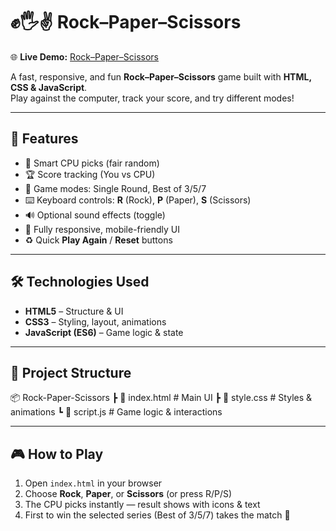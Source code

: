 # ✊🖐️✌️ Rock–Paper–Scissors

🌐 **Live Demo:** [Rock–Paper–Scissors](https://yourusername.github.io/rock-paper-scissors/)

A fast, responsive, and fun **Rock–Paper–Scissors** game built with **HTML, CSS & JavaScript**.  
Play against the computer, track your score, and try different modes!

---

## 🚀 Features
- 🧠 Smart CPU picks (fair random)
- 🏆 Score tracking (You vs CPU)
- 🎯 Game modes: Single Round, Best of 3/5/7
- ⌨️ Keyboard controls: **R** (Rock), **P** (Paper), **S** (Scissors)
- 🔊 Optional sound effects (toggle)
- 📱 Fully responsive, mobile-friendly UI
- ♻️ Quick **Play Again** / **Reset** buttons

---

## 🛠️ Technologies Used
- **HTML5** – Structure & UI
- **CSS3** – Styling, layout, animations
- **JavaScript (ES6)** – Game logic & state

---

## 📂 Project Structure
📦 Rock-Paper-Scissors
┣ 📜 index.html # Main UI
┣ 📜 style.css # Styles & animations
┗ 📜 script.js # Game logic & interactions


---

## 🎮 How to Play
1. Open `index.html` in your browser  
2. Choose **Rock**, **Paper**, or **Scissors** (or press R/P/S)  
3. The CPU picks instantly — result shows with icons & text  
4. First to win the selected series (Best of 3/5/7) takes the match 🎉
